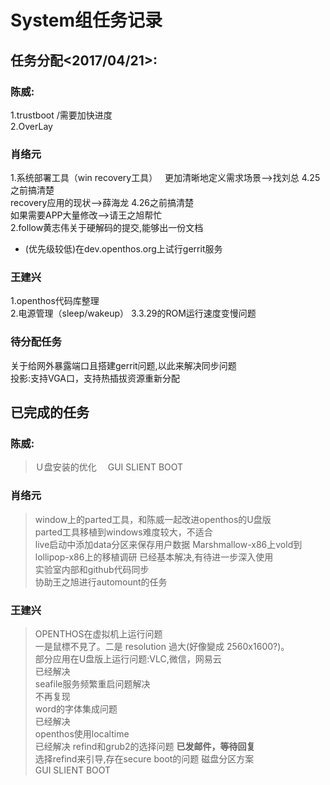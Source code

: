 # System组任务记录
## 任务分配<2017/04/21>:
### 陈威:
1.trustboot  /需要加快进度    
2.OverLay
### 肖络元
1.系统部署工具（win recovery工具）  
更加清晰地定义需求场景-->找刘总 4.25之前搞清楚  
recovery应用的现状-->薛海龙  4.26之前搞清楚  
如果需要APP大量修改-->请王之旭帮忙  
2.follow黄志伟关于硬解码的提交,能够出一份文档   
- (优先级较低)在dev.openthos.org上试行gerrit服务    

### 王建兴    
1.openthos代码库整理  
2.电源管理（sleep/wakeup）
3.3.29的ROM运行速度变慢问题   

### 待分配任务

关于给网外暴露端口且搭建gerrit问题,以此来解决同步问题  
投影:支持VGA口，支持热插拔资源重新分配  

## 已完成的任务  
### 陈威:
>Ｕ盘安装的优化　
>GUI SLIENT BOOT
### 肖络元
>window上的parted工具，和陈威一起改进openthos的U盘版  
parted工具移植到windows难度较大，不适合  
>live启动中添加data分区来保存用户数据
>Marshmallow-x86上vold到lollipop-x86上的移植调研
已经基本解决,有待进一步深入使用  
>实验室内部和github代码同步  
>协助王之旭进行automount的任务  
### 王建兴
>OPENTHOS在虚拟机上运行问题  
一是鼠標不見了。二是 resolution 過大(好像變成 2560x1600?)。  
>部分应用在U盘版上运行问题:VLC,微信，网易云    
已经解决  
>seafile服务频繁重启问题解决  
不再复现  
>word的字体集成问题  
已经解决  
>openthos使用localtime  
已经解决
>refind和grub2的选择问题
>**已发邮件，等待回复**  
选择refind来引导,存在secure boot的问题
>磁盘分区方案  
>GUI SLIENT BOOT
